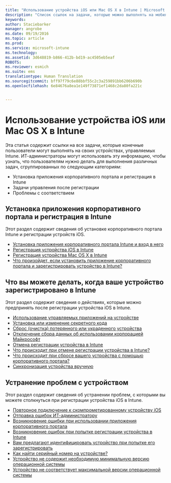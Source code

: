 ```yaml
---
title: "Использование устройства iOS или Mac OS X в Intune | Microsoft Intune"
description: "Список ссылок на задачи, которые можно выполнять на мобильном устройстве iOS или Mac OS X, зарегистрированном в Intune"
keywords: 
author: Staciebarker
manager: angrobe
ms.date: 09/19/2016
ms.topic: article
ms.prod: 
ms.service: microsoft-intune
ms.technology: 
ms.assetid: 3d648819-b866-412b-bd19-ac4505eb5eaf
ROBOTS: 
ms.reviewer: esmich
ms.suite: ems
translationtype: Human Translation
ms.sourcegitcommit: bff97f79c6e88bbf55c2c3a259891bb6206b690b
ms.openlocfilehash: 6e84676a8ea1e149f73871ef1468c2da80fa221c


---
```


# Использование устройства iOS или Mac OS X в Intune

Эта статья содержит ссылки на все задачи, которые конечные пользователи могут выполнять на своих устройствах, управляемых Intune. ИТ-администраторы могут использовать эту информацию, чтобы узнать, что пользователям нужно делать для выполнения различных задач, сгруппированных по следующим категориям:
- Установка приложения корпоративного портала и регистрация в Intune
- Задачи управления после регистрации
- Проблемы с соответствием

## Установка приложения корпоративного портала и регистрация в Intune

Этот раздел содержит сведения об установке корпоративного портала Intune и регистрации устройств iOS.

- [Установка приложения корпоративного портала Intune и вход в него](install-and-sign-in-to-the-intune-company-portal-app-ios.md)
- [Регистрация устройства iOS в Intune](enroll-your-device-in-intune-ios.md)
- [Регистрация устройства Mac OS X в Intune](enroll-your-device-in-intune-mac-os-x.md)
- [Что произойдет, если установить приложение корпоративного портала и зарегистрировать устройство в Intune?](what-happens-if-you-install-the-Company-Portal-app-and-enroll-your-device-in-intune-ios.md)

## Что вы можете делать, когда ваше устройство зарегистрировано в Intune

Этот раздел содержит сведения о действиях, которые можно предпринять после регистрации устройства iOS в Intune.

- [Использование управляемых приложений на устройстве](use-managed-apps-on-your-device-ios.md)
- [Установка или изменение секретного кода](set-or-change-your-passcode-ios.md)
- [Сброс (очистка) потерянного или украденного устройства](reset-erase-your-lost-or-stolen-device-ios.md)
- [Отключение сбора данных об использовании корпорацией Майкрософт](turn-off-microsoft-usage-data-collection-ios.md)
- [Отмена регистрации устройства в Intune](unenroll-your-device-from-intune-ios.md)
- [Что происходит при отмене регистрации устройства в Intune?](what-happens-if-you-unenroll-your-device-from-intune-ios.md)
- [Что происходит при сбросе вашего устройства с помощью корпоративного портала?](what-happens-if-you-reset-your-device-using-the-company-portal-ios.md)
- [Синхронизация устройства вручную](sync-your-device-manually-ios.md)

## Устранение проблем с устройством

Этот раздел содержит сведения об устранении проблем, с которыми вы можете столкнуться при регистрации устройства iOS в Intune.

- [Повторное подключение к скомпрометированному устройству iOS](how-to-reconnect-a-compromised-ios-device.md)
- [Отправка ошибок ИТ-администратору](send-errors-to-your-it-admin-ios.md)
- [Возникновение ошибки при использовании приложения корпоративного портала](you-get-an-error-while-using-the-company-portal-app-ios.md)
- [Возникновение ошибок при попытке регистрации устройства в Intune](you-see-errors-while-trying-to-enroll-your-device-in-intune-ios.md)
- [Вам предлагают идентифицировать устройство при попытке его зарегистрировать](you-are-asked-to-identify-your-device-when-trying-to-enroll-ios.md)
- [Как найти серийный номер на устройстве?](how-do-i-find-the-serial-number-on-my-device-ios.md)
- [Устройство не содержит необходимую минимальную версию операционной системы](device-doesnt-have-the-required-minimum-operating-system-version-ios.md)
- [Устройство не соответствует максимальной версии операционной системы](device-doesnt-comply-with-the-maximum-operating-system-version-ios.md)



<!--HONumber=Sep16_HO3-->


